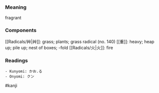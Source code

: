 ### Meaning

fragrant

### Components

[[Radicals/艸|艸]]: grass; plants; grass radical (no. 140) [[重]]: heavy; heap up; pile up; nest of boxes; -fold [[Radicals/火|火]]: fire

### Readings

```
- Kunyomi: かお.る
- Onyomi: クン
```

#kanji